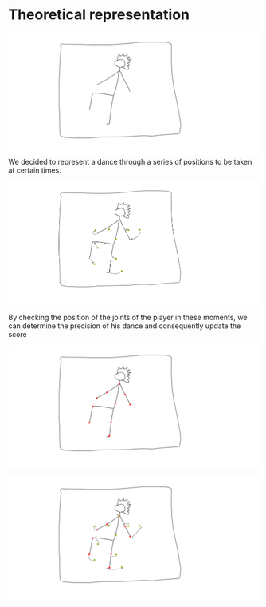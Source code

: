 # Theoretical representation

![](./imgs/dancer.png)
We decided to represent a dance through a series of positions to be taken at certain times.

![](./imgs/expected.png)

By checking the position of the joints of the player in these moments, we can determine the precision of his dance and consequently update the score



![](imgs/skeleton.png)

![](./imgs/diffs.png)